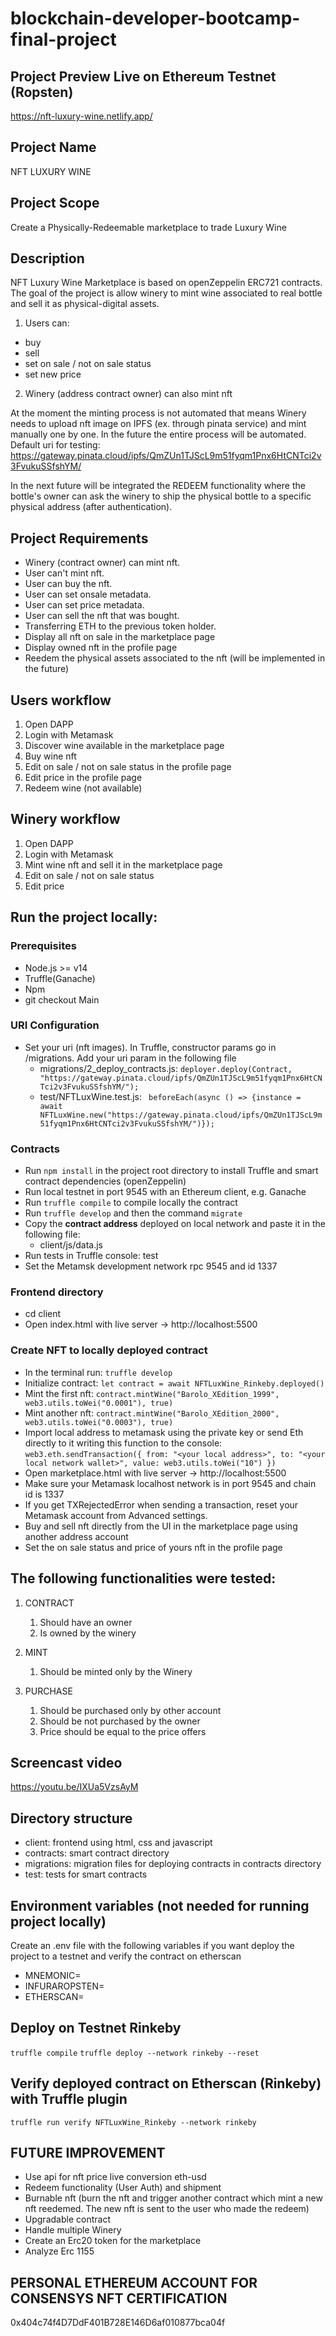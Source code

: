 # blockchain-developer-bootcamp-final-project

## Project Preview Live on Ethereum Testnet (Ropsten)
https://nft-luxury-wine.netlify.app/

## Project Name
NFT LUXURY WINE

## Project Scope
Create a Physically-Redeemable marketplace to trade Luxury Wine

## Description
 NFT Luxury Wine Marketplace is based on openZeppelin ERC721 contracts.
 The goal of the project is allow winery to mint wine associated to real bottle and sell it as physical-digital assets.
 1. Users can:
 - buy 
 - sell
 - set on sale / not on sale status
 - set new price

2. Winery (address contract owner) can also mint nft

 
 At the moment the minting process is not automated that means Winery needs to upload nft image on IPFS (ex. through pinata service) and mint manually one by one. In the future the entire process will be automated.
 Default uri for testing: https://gateway.pinata.cloud/ipfs/QmZUn1TJScL9m51fyqm1Pnx6HtCNTci2v3FvukuSSfshYM/

In the next future will be integrated the REDEEM functionality where the bottle's owner can ask the winery to ship the physical bottle to a specific physical address (after authentication).

## Project Requirements
- Winery (contract owner) can mint nft.
- User can't mint nft.
- User can buy the nft.
- User can set onsale metadata.
- User can set price metadata.
- User can sell the nft that was bought.
- Transferring ETH to the previous token holder.
- Display all nft on sale in the marketplace page
- Display owned nft in the profile page
- Reedem the physical assets associated to the nft (will be implemented in the future)

## Users workflow
1. Open DAPP
2. Login with Metamask
3. Discover wine available in the marketplace page
4. Buy wine nft
5. Edit on sale / not on sale status in the profile page
6. Edit price in the profile page
7. Redeem wine (not available)

## Winery workflow
1. Open DAPP
2. Login with Metamask
3. Mint wine nft and sell it in the marketplace page
4. Edit on sale / not on sale status
5. Edit price

## Run the project locally:
### Prerequisites
- Node.js >= v14
- Truffle(Ganache)
- Npm
- git checkout Main

### URI Configuration
- Set your uri (nft images). In Truffle, constructor params go in /migrations. Add your uri param in the following file
  - migrations/2_deploy_contracts.js:
   ```deployer.deploy(Contract, "https://gateway.pinata.cloud/ipfs/QmZUn1TJScL9m51fyqm1Pnx6HtCNTci2v3FvukuSSfshYM/");```
  - test/NFTLuxWine.test.js:
   ``` beforeEach(async () => {instance = await NFTLuxWine.new("https://gateway.pinata.cloud/ipfs/QmZUn1TJScL9m51fyqm1Pnx6HtCNTci2v3FvukuSSfshYM/")});``` 
### Contracts
- Run ```npm install``` in the project root directory to install Truffle and smart contract dependencies (openZeppelin)
- Run local testnet in port 9545 with an Ethereum client, e.g. Ganache
- Run ```truffle compile``` to compile locally the contract
- Run ```truffle develop``` and then the command ```migrate```
- Copy the <b>contract address</b> deployed on local network and paste it in the following file:
  - client/js/data.js
- Run tests in Truffle console: test
- Set the Metamsk development network rpc 9545 and id 1337
### Frontend directory
- cd client
- Open index.html with live server -> http://localhost:5500 

### Create NFT to locally deployed contract
- In the terminal run: ``` truffle develop ```
- Initialize contract: ``` let contract = await NFTLuxWine_Rinkeby.deployed() ```
- Mint the first nft: ``` contract.mintWine("Barolo_XEdition_1999", web3.utils.toWei("0.0001"), true) ```
- Mint another nft: ``` contract.mintWine("Barolo_XEdition_2000", web3.utils.toWei("0.0003"), true) ```
- Import local address to metamask using the private key or send Eth directly to it writing this function to the console: ```web3.eth.sendTransaction({ from: "<your local address>", to: "<your local network wallet>", value: web3.utils.toWei("10") })```
- Open marketplace.html with live server -> http://localhost:5500 
- Make sure your Metamask localhost network is in port 9545 and chain id is 1337
- If you get TXRejectedError when sending a transaction, reset your Metamask account from Advanced settings.
- Buy and sell nft directly from the UI in the marketplace page using another address account
- Set the on sale status and price of yours nft in the profile page

## The following functionalities were tested:
1. CONTRACT
   1. Should have an owner
   2. Is owned by the winery

2. MINT
   1. Should be minted only by the Winery

3. PURCHASE
   1. Should be purchased only by other account
   2. Should be not purchased by the owner
   3. Price should be equal to the price offers

## Screencast video
https://youtu.be/IXUa5VzsAyM

## Directory structure
- client: frontend using html, css and javascript
- contracts: smart contract directory
- migrations: migration files for deploying contracts in contracts directory
- test:  tests for smart contracts

## Environment variables (not needed for running project locally)
Create an .env file with the following variables if you want deploy the project to a testnet and verify the contract on etherscan
- MNEMONIC=
- INFURAROPSTEN=
- ETHERSCAN=

## Deploy on Testnet Rinkeby
```truffle compile```
```truffle deploy --network rinkeby --reset```

## Verify deployed contract on Etherscan (Rinkeby) with Truffle plugin
``` truffle run verify NFTLuxWine_Rinkeby --network rinkeby ```

## FUTURE IMPROVEMENT
- Use api for nft price live conversion eth-usd
- Redeem functionality (User Auth) and shipment
- Burnable nft (burn the nft and trigger another contract which mint a new nft reedemed. The new nft is sent to the user who made the redeem)
- Upgradable contract
- Handle multiple Winery 
- Create an Erc20 token for the marketplace
- Analyze Erc 1155
  
## PERSONAL ETHEREUM ACCOUNT FOR CONSENSYS NFT CERTIFICATION
0x404c74f4D7DdF401B728E146D6af010877bca04f




 